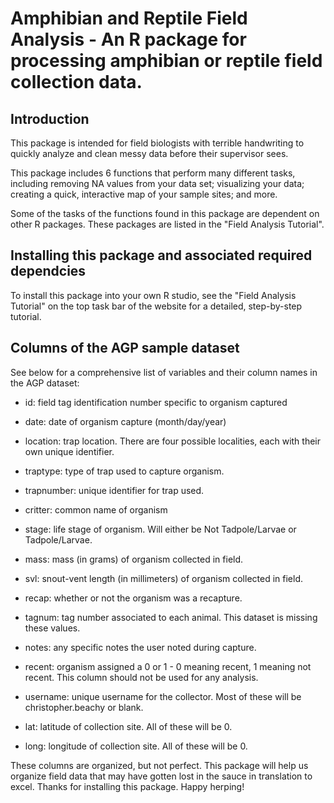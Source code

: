# Amphibian and Reptile Field Analysis - An R package for processing amphibian or reptile field collection data. 

## Introduction
This package is intended for field biologists with terrible handwriting to quickly analyze and clean messy data before their supervisor sees.

This package includes 6 functions that perform many different tasks, including removing NA values from your data set; visualizing your data; creating a quick, interactive map of your sample sites; and more. 

Some of the tasks of the functions found in this package are dependent on other R packages. These packages are listed in the "Field Analysis Tutorial". 

## Installing this package and associated required dependcies
To install this package into your own R studio, see the "Field Analysis Tutorial" on the top task bar of the website for a detailed, step-by-step tutorial. 

## Columns of the AGP sample dataset
See below for a comprehensive list of variables and their column names in the AGP dataset: 
  
  - id: field tag identification number specific to organism captured
  
  - date: date of organism capture (month/day/year)
  
  - location: trap location. There are four possible localities, each with their own unique           identifier. 
  
  - traptype: type of trap used to capture organism. 
  
  - trapnumber: unique identifier for trap used. 
 
  - critter: common name of organism
 
  - stage: life stage of organism. Will either be Not Tadpole/Larvae or Tadpole/Larvae. 
 
  - mass: mass (in grams) of organism collected in field. 
 
  - svl: snout-vent length (in millimeters) of organism collected in field. 
 
  - recap: whether or not the organism was a recapture. 
 
  - tagnum: tag number associated to each animal. This dataset is missing these values. 
 
  - notes: any specific notes the user noted during capture. 
 
  - recent: organism assigned a 0 or 1 - 0 meaning recent, 1 meaning not recent. This column should     not be used for any analysis. 
  
  - username: unique username for the collector. Most of these will be christopher.beachy or blank.
 
  - lat: latitude of collection site. All of these will be 0. 
 
  - long: longitude of collection site. All of these will be 0. 

These columns are organized, but not perfect. This package will help us organize field data that may have gotten lost in the sauce in translation to excel. 
Thanks for installing this package. Happy herping! 
